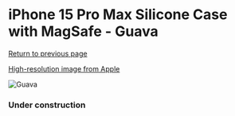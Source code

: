 # iPhone 15 Pro Max Silicone Case with MagSafe - Guava

[Return to previous page](/iphone_15)

[High-resolution image from Apple](https://store.storeimages.cdn-apple.com/8756/as-images.apple.com/is/MT1V3?wid=4500&hei=4500&fmt=png)

<div style="width: 384px"><img src="/everysource/MT1V3.png" alt="Guava"></div>

### Under construction
